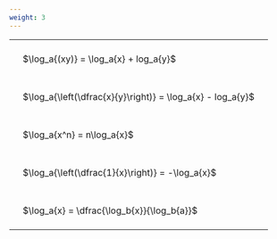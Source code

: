 ```yaml
---
weight: 3
---
```


<style type="text/css">
#T_94220 th.col_heading {
  text-align: left;
  font-size: 1em;
}
#T_94220 td {
  text-align: left;
  font-size: 1em;
  padding: 1.5em;
}
</style>
<table id="T_94220">
  <thead>
  </thead>
  <tbody>
    <tr>
      <td id="T_94220_row0_col0" class="data row0 col0" >$\log_a{(xy)} = \log_a{x} + log_a{y}$</td>
    </tr>
    <tr>
      <td id="T_94220_row1_col0" class="data row1 col0" >$\log_a{\left(\dfrac{x}{y}\right)} = \log_a{x} - log_a{y}$</td>
    </tr>
    <tr>
      <td id="T_94220_row2_col0" class="data row2 col0" >$\log_a{x^n} = n\log_a{x}$</td>
    </tr>
    <tr>
      <td id="T_94220_row3_col0" class="data row3 col0" >$\log_a{\left(\dfrac{1}{x}\right)} = -\log_a{x}$</td>
    </tr>
    <tr>
      <td id="T_94220_row4_col0" class="data row4 col0" >$\log_a{x} = \dfrac{\log_b{x}}{\log_b{a}}$</td>
    </tr>
  </tbody>
</table>
